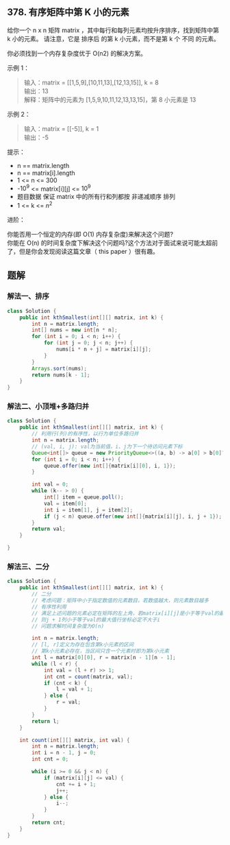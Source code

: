 ## 378. 有序矩阵中第 K 小的元素

给你一个 n x n 矩阵 matrix ，其中每行和每列元素均按升序排序，找到矩阵中第 k 小的元素。
请注意，它是 排序后 的第 k 小元素，而不是第 k 个 不同 的元素。

你必须找到一个内存复杂度优于 O(n2) 的解决方案。

 

示例 1：

>输入：matrix = [[1,5,9],[10,11,13],[12,13,15]], k = 8  
>输出：13  
>解释：矩阵中的元素为 [1,5,9,10,11,12,13,13,15]，第 8 小元素是 13  

示例 2：

>输入：matrix = [[-5]], k = 1  
>输出：-5  
 

提示：

- n == matrix.length
- n == matrix[i].length
- 1 <= n <= 300
- -$10^9$ <= matrix[i][j] <= $10^9$
- 题目数据 保证 matrix 中的所有行和列都按 非递减顺序 排列
- 1 <= k <= $n^2$
 

进阶：

你能否用一个恒定的内存(即 O(1) 内存复杂度)来解决这个问题?  
你能在 O(n) 的时间复杂度下解决这个问题吗?这个方法对于面试来说可能太超前了，但是你会发现阅读这篇文章（ this paper ）很有趣。  

## 题解

### 解法一、排序

```java
class Solution {
    public int kthSmallest(int[][] matrix, int k) {
        int n = matrix.length;
        int[] nums = new int[n * n];
        for (int i = 0; i < n; i++) {
            for (int j = 0; j < n; j++) {
                nums[i * n + j] = matrix[i][j];
            }
        }
        Arrays.sort(nums);
        return nums[k - 1];
    }
}
```

### 解法二、小顶堆+多路归并

```java
class Solution {
    public int kthSmallest(int[][] matrix, int k) {
        // 利用行(列)的有序性，以行为单位多路归并
        int n = matrix.length;
        // (val, i, j): val为当前值，i、j为下一个待访问元素下标
        Queue<int[]> queue = new PriorityQueue<>((a, b) -> a[0] > b[0]? 1: -1);
        for (int i = 0; i < n; i++) {
            queue.offer(new int[]{matrix[i][0], i, 1});
        }

        int val = 0;
        while (k-- > 0) {
            int[] item = queue.poll();
            val = item[0];
            int i = item[1], j = item[2];
            if (j < n) queue.offer(new int[]{matrix[i][j], i, j + 1});
        }
        return val;
    }

}
```

### 解法三、二分

```java
class Solution {
    public int kthSmallest(int[][] matrix, int k) {
        // 二分
        // 考虑问题：矩阵中小于指定数值的元素数目。若数值越大，则元素数目越多
        // 有序性利用
        // 满足上述问题的元素必定在矩阵的左上角，若matrix[i][j]是小于等于val的最大值，
        // 则j + 1列小于等于val的最大值行坐标必定不大于i
        // 问题求解时间复杂度为O(n)

        int n = matrix.length;
        // [l, r]定义为存在包含第k小元素的区间
        // 第k小元素必存在，当区间只含一个元素时即为第k小元素
        int l = matrix[0][0], r = matrix[n - 1][n - 1];
        while (l < r) {
            int val = (l + r) >> 1;
            int cnt = count(matrix, val);
            if (cnt < k) {
                l = val + 1;
            } else {
                r = val;
            }
        }
        return l;
    }

    int count(int[][] matrix, int val) {
        int n = matrix.length;
        int i = n - 1, j = 0;
        int cnt = 0;

        while (i >= 0 && j < n) {
            if (matrix[i][j] <= val) {
                cnt += i + 1;
                j++;
            } else {
                i--;
            }
        }
        return cnt;
    }
}
```